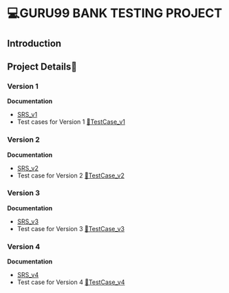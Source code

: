 # 💻GURU99 BANK TESTING PROJECT

## Introduction
## Project Details🐞
### Version 1 
**Documentation**<br>
- [SRS_v1](https://docs.google.com/document/d/1xSQt9dAn9HrlWGP9yARm4OxX9IVzrart/edit) <br>
- Test cases for Version 1 [📄TestCase_v1](https://docs.google.com/spreadsheets/d/1gj5yZU04VEHmiiZ_8LPP1RA50Qifec4n/edit?gid=1079266762#gid=1079266762)
### Version 2
**Documentation** <br>
- [SRS_v2](https://docs.google.com/document/d/1X4rgaV-KmhNTGTo60T4Hsn653u-oRTJz/edit)<br>
- Test case for Version 2 [📄TestCase_v2](https://docs.google.com/spreadsheets/d/1kzwJOAiXubyCwz2qvyLn4MJUSK-MeiFe/edit?gid=36532697#gid=36532697)
### Version 3
**Documentation**<br>
- [SRS_v3](https://docs.google.com/document/d/1xwvaUg-_ORCNT5T_TCjtN7SfjZV_SV4k/edit)<br>
- Test case for Version 3 [📄TestCase_v3](https://docs.google.com/spreadsheets/d/1FZKrfdmp3BG3vXJcGVVsfeLwAvq5j13Y/edit?gid=1181371354#gid=1181371354)
### Version 4
**Documentation**<br>
- [SRS_v4](https://docs.google.com/document/d/1DGeteJvpDewllABJ1OeXy51RfrMNVh64/edit?usp=sharing&ouid=113394053651991421656&rtpof=true&sd=true)<br>
- Test case for Version 4 [📄TestCase_v4](https://docs.google.com/spreadsheets/d/1RW4zw7s0TsQYscovAxVPu253RN1l1S6-/edit?gid=140682253#gid=140682253)
